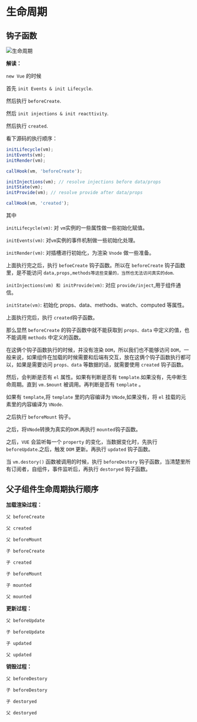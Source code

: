 # 生命周期

## 钩子函数

![生命周期](https://cn.vuejs.org/images/lifecycle.png)

**解读：**

`new Vue` 的时候

首先 `init Events & init Lifecycle`.

然后执行 `beforeCreate`.

然后 `init injections & init reacttivity`.

然后执行 `created`.

看下源码的执行顺序：

```js
initLifecycle(vm);
initEvents(vm);
initRender(vm);

callHook(vm, 'beforeCreate');

initInjections(vm); // resolve injections before data/props
initState(vm);
initProvide(vm); // resolve provide after data/props

callHook(vm, 'created');
```

其中

`initLifecycle(vm)`: 对 `vm`实例的一些属性做一些初始化赋值。

`initEvents(vm)`: 对`vm`实例的事件机制做一些初始化处理。

`initRender(vm)`: 对插槽进行初始化，为渲染 `Vnode` 做一些准备。

上面执行完之后，执行 `befoeCreate` 钩子函数。所以在 `beforeCreate` 钩子函数里，是不能访问 `data,props,methods等这些变量的，当然也无法访问真实的dom`.

`initInjections(vm) 和 initProvide(vm)`: 对应 `provide/inject`,用于组件通信。

`initState(vm)`: 初始化 props、data、methods、watch、computed 等属性。

上面执行完后，执行 `created`钩子函数。

那么显然 `beforeCreate` 的钩子函数中就不能获取到 `props、data` 中定义的值，也不能调用 `methods` 中定义的函数。

在这俩个钩子函数执行的时候，并没有渲染 `DOM`，所以我们也不能够访问 `DOM`，一般来说，如果组件在加载的时候需要和后端有交互，放在这俩个钩子函数执行都可以，如果是需要访问 `props、data` 等数据的话，就需要使用 `created` 钩子函数。

然后，会判断是否有 `el` 属性。如果有判断是否有 `template`.如果没有，先中断生命周期。直到 `vm.$mount` 被调用。再判断是否有 `template` 。

如果有 `template`,将 `template` 里的内容编译为 `VNode`,如果没有，将 `el` 挂载的元素里的内容编译为 `VNode`.

之后执行 `beforeMount` 钩子。

之后，将`VNode`转换为真实的`DOM`.再执行 `mounted`钩子函数。

之后，`VUE` 会监听每一个 `property` 的变化，当数据变化时，先执行 `beforeUpdate`.之后，触发 `DOM` 更新。再执行 `updated` 钩子函数。

当 `vm.destory()` 函数被调用的时候，执行 `beforeDestory` 钩子函数，当清楚里所有订阅者，自组件，事件监听后，再执行 `destoryed` 钩子函数。

## 父子组件生命周期执行顺序

**加载渲染过程：**

`父 beforeCreate`

`父 created`

`父 beforeMount`

`子 beforeCreate`

`子 created`

`子 beforeMount`

`子 mounted`

`父 mounted`

**更新过程：**

`父 beforeUpdate`

`子 beforeUpdate`

`子 updated`

`父 updated`

**销毁过程：**

`父 beforeDestory`

`子 beforeDestory`

`子 destoryed`

`父 destoryed`

